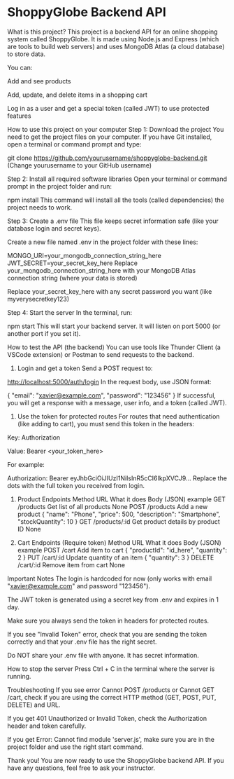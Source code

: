 # ShoppyGlobe Backend API

What is this project?
This project is a backend API for an online shopping system called ShoppyGlobe.
It is made using Node.js and Express (which are tools to build web servers) and uses MongoDB Atlas (a cloud database) to store data.

You can:

Add and see products

Add, update, and delete items in a shopping cart

Log in as a user and get a special token (called JWT) to use protected features

How to use this project on your computer
Step 1: Download the project
You need to get the project files on your computer.
If you have Git installed, open a terminal or command prompt and type:

git clone <https://github.com/yourusername/shoppyglobe-backend.git>
(Change yourusername to your GitHub username)

Step 2: Install all required software libraries
Open your terminal or command prompt in the project folder and run:

npm install
This command will install all the tools (called dependencies) the project needs to work.

Step 3: Create a .env file
This file keeps secret information safe (like your database login and secret keys).

Create a new file named .env in the project folder with these lines:

MONGO_URI=your_mongodb_connection_string_here
JWT_SECRET=your_secret_key_here
Replace your_mongodb_connection_string_here with your MongoDB Atlas connection string (where your data is stored)

Replace your_secret_key_here with any secret password you want (like myverysecretkey123)

Step 4: Start the server
In the terminal, run:

npm start
This will start your backend server. It will listen on port 5000 (or another port if you set it).

How to test the API (the backend)
You can use tools like Thunder Client (a VSCode extension) or Postman to send requests to the backend.

1. Login and get a token
Send a POST request to:

<http://localhost:5000/auth/login>
In the request body, use JSON format:

{
  "email": "<xavier@example.com>",
  "password": "123456"
}
If successful, you will get a response with a message, user info, and a token (called JWT).

1. Use the token for protected routes
For routes that need authentication (like adding to cart), you must send this token in the headers:

Key: Authorization

Value: Bearer <your_token_here>

For example:

Authorization: Bearer eyJhbGciOiJIUzI1NiIsInR5cCI6IkpXVCJ9...
Replace the dots with the full token you received from login.

1. Product Endpoints
Method URL What it does Body (JSON) example
GET /products Get list of all products None
POST /products Add a new product { "name": "Phone", "price": 500, "description": "Smartphone", "stockQuantity": 10 }
GET /products/:id Get product details by product ID None

1. Cart Endpoints (Require token)
Method URL What it does Body (JSON) example
POST /cart Add item to cart { "productId": "id_here", "quantity": 2 }
PUT /cart/:id Update quantity of an item { "quantity": 3 }
DELETE /cart/:id Remove item from cart None

Important Notes
The login is hardcoded for now (only works with email "<xavier@example.com>" and password "123456").

The JWT token is generated using a secret key from .env and expires in 1 day.

Make sure you always send the token in headers for protected routes.

If you see "Invalid Token" error, check that you are sending the token correctly and that your .env file has the right secret.

Do NOT share your .env file with anyone. It has secret information.

How to stop the server
Press Ctrl + C in the terminal where the server is running.

Troubleshooting
If you see error Cannot POST /products or Cannot GET /cart, check if you are using the correct HTTP method (GET, POST, PUT, DELETE) and URL.

If you get 401 Unauthorized or Invalid Token, check the Authorization header and token carefully.

If you get Error: Cannot find module 'server.js', make sure you are in the project folder and use the right start command.

Thank you!
You are now ready to use the ShoppyGlobe backend API.
If you have any questions, feel free to ask your instructor.
